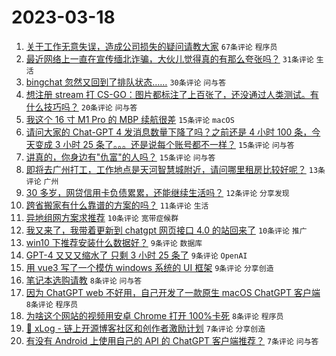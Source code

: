 # 2023-03-18

1. [关于工作无意失误，造成公司损失的疑问请教大家](https://www.v2ex.com/t/925018) `67条评论` `程序员`
1. [最近网络上一直在宣传缅北诈骗，大伙儿觉得真的有那么夸张吗？](https://www.v2ex.com/t/925015) `31条评论` `生活`
1. [bingchat 忽然又回到了排队状态……](https://www.v2ex.com/t/925024) `30条评论` `问与答`
1. [想注册 stream 打 CS-GO：图片都标注了上百张了，还没通过人类测试。有什么技巧吗？](https://www.v2ex.com/t/925037) `20条评论` `问与答`
1. [我这个 16 寸 M1 Pro 的 MBP 续航很差](https://www.v2ex.com/t/925060) `15条评论` `macOS`
1. [请问大家的 Chat-GPT 4 发消息数量下降了吗？之前还是 4 小时 100 条，今天变成 3 小时 25 条了。。。还是说每个账号都不一样？](https://www.v2ex.com/t/925017) `15条评论` `问与答`
1. [讲真的，你身边有"仇富"的人吗？](https://www.v2ex.com/t/925011) `15条评论` `问与答`
1. [即将去广州打工，工作地点是天河智慧城附近，请问哪里租房比较好呢？](https://www.v2ex.com/t/925030) `13条评论` `广州`
1. [30 多岁，网贷信用卡负债累累，还能继续生活吗？](https://www.v2ex.com/t/925061) `12条评论` `分享发现`
1. [跨省搬家有什么靠谱的方案的吗？](https://www.v2ex.com/t/925040) `11条评论` `生活`
1. [异地组网方案求推荐](https://www.v2ex.com/t/925039) `10条评论` `宽带症候群`
1. [我又来了，我带着更新到 chatgpt 网页接口 4.0 的站回来了](https://www.v2ex.com/t/925022) `10条评论` `推广`
1. [win10 下推荐安装什么数据好？](https://www.v2ex.com/t/925038) `9条评论` `数据库`
1. [GPT-4 又又又缩水了 只剩 3 小时 25 条了](https://www.v2ex.com/t/925033) `9条评论` `OpenAI`
1. [用 vue3 写了一个模仿 windows 系统的 UI 框架](https://www.v2ex.com/t/925027) `9条评论` `分享创造`
1. [笔记本选购请教](https://www.v2ex.com/t/925049) `8条评论` `问与答`
1. [因为 ChatGPT web 不好用，自己开发了一款原生 macOS ChatGPT 客户端](https://www.v2ex.com/t/925016) `8条评论` `程序员`
1. [为啥这个网站的视频用安卓 Chrome 打开 100%卡死](https://www.v2ex.com/t/925014) `8条评论` `程序员`
1. [📝 xLog - 链上开源博客社区和创作者激励计划](https://www.v2ex.com/t/925034) `7条评论` `分享创造`
1. [有没有 Android 上使用自己的 API 的 ChatGPT 客户端推荐？](https://www.v2ex.com/t/925026) `7条评论` `问与答`
